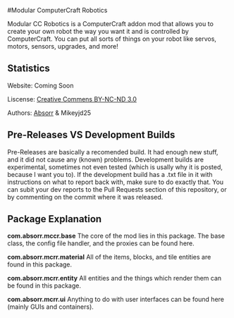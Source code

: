 #Modular ComputerCraft RoboticsModular CC Robotics is a ComputerCraft addon mod that allows you to create your own robot the way you want it and is controlled by ComputerCraft. You can put all sorts of things on your robot like servos, motors, sensors, upgrades, and more!## StatisticsWebsite: Coming SoonLiscense: [Creative Commens BY-NC-ND 3.0](http://creativecommons.org/licenses/by-nc-nd/3.0/deed.en_US)Authors: [Absorr](http://absorr.pcriot.com) & Mikeyjd25## Pre-Releases VS Development BuildsPre-Releases are basically a recomended build. It had enough new stuff, and it did not cause any (known) problems. Development builds are experimental, sometimes not even tested (which is usally why it is posted, because I want you to). If the development build has a .txt file in it with instructions on what to report back with, make sure to do exactly that. You can subit your dev reports to the Pull Requests section of this repository, or by commenting on the commit where it was released.## Package Explanation**com.absorr.mccr.base** The core of the mod lies in this package. The base class, the config file handler, and the proxies can be found here.**com.absorr.mcrr.material** All of the items, blocks, and tile entities are found in this package.**com.absorr.mcrr.entity** All entities and the things which render them can be found in this package.**com.absorr.mcrr.ui** Anything to do with user interfaces can be found here (mainly GUIs and containers).